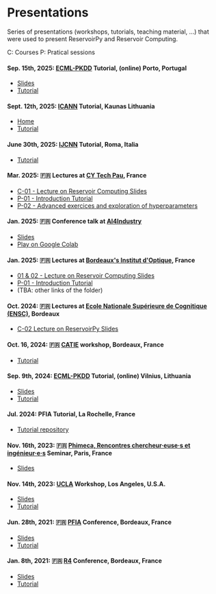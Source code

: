 # Presentations
Series of presentations (workshops, tutorials, teaching material, ...) that were used to present ReservoirPy and Reservoir Computing.

C: Courses
P: Pratical sessions

#### Sep. 15th, 2025: [ECML-PKDD](https://sites.google.com/view/reservoir-computing-tf/activities/ecml-pkdd-2-25-tutorial-on-reservoir-computing) Tutorial, (online) Porto, Portugal

- [Slides](./ECML-PKDD-2025/2025-09-15_ReservoirPy-ECML-PKDD-RC-chap3_soft-and-reservoirpy.pdf)
- [Tutorial](./ECML-PKDD-2025/Introduction.ipynb)

#### Sept. 12th, 2025: [ICANN](https://sites.google.com/view/reservoircomputing2025/workshop-program) Tutorial, Kaunas Lithuania

- [Home](./ICANN-2025/)
- [Tutorial](./ICANN-2025/Introduction.ipynb)

#### June 30th, 2025: [IJCNN](https://sites.google.com/view/reservoir-computing-tf/activities/ijcnn-2025-special-session) Tutorial, Roma, Italia

- [Tutorial](./IJCNN-2025/Introduction.ipynb)

#### Mar. 2025: 🇫🇷 Lectures at [CY Tech Pau](https://cytech.cyu.fr/cy-tech-pau), France

- [C-01 - Lecture on Reservoir Computing Slides](./CY-Tech-Pau-2024-2025/Cours01_Reservoirs-Tutorial-like_M2_CY-Tech-Pau.pdf)
- [P-01 - Introduction Tutorial](./CY-Tech-Pau-2024-2025/TP01_Introduction.ipynb)
- [P-02 - Advanced exercices and exploration of hyperparameters](./CY-Tech-Pau-2024-2025/TP02_Exploration-hyperparametre-pour-prediction-et-classification.ipynb)

#### Jan. 2025: 🇫🇷 Conference talk at [AI4Industry](https://ai4industry.fr/)

- [Slides](./AI4Industry-2025/Presentation_ReservoirPy.pdf)
- [Play on Google Colab](https://colab.research.google.com/github/reservoirpy/presentations/blob/main/AI4Industry-2025/Introduction.ipynb)

#### Jan. 2025: 🇫🇷 Lectures at [Bordeaux's Institut d'Optique](https://www.institutoptique.fr/letablissement/campus-national/linstitut-doptique-bordeaux), France

- [01 & 02 - Lecture on Reservoir Computing Slides](./Institut-d-optique-2024-2025/01a_Reservoirs-Tutorial-like_M2_Instit-Optiq_2024-2025_post.pdf)
- [P-01 - Introduction Tutorial](./Institut-d-optique-2024-2025/01_Introduction.ipynb)
- (TBA: other links of the folder)

#### Oct. 2024: 🇫🇷 Lectures at [Ecole Nationale Supérieure de Cognitique (ENSC)](https://ensc.bordeaux-inp.fr), Bordeaux

- [C-02 Lecture on ReservoirPy Slides](./ENSC-2024/02_ReservoiPy_M2_ENSC_2024-2025.pdf)

#### Oct. 16, 2024: 🇫🇷 [CATIE](https://www.catie.fr/en/home/) workshop, Bordeaux, France

- [Tutorial](./CATIE-2024/Tutoriel.ipynb)

#### Sep. 9th, 2024: [ECML-PKDD](https://sites.google.com/view/reservoir-computing-tf/activities/ecmlpkdd-2024-tutorial-on-reservoir-computing) Tutorial, (online) Vilnius, Lithuania

- [Slides](./ECML-PKDD-2024/ECML-PKDD_2024_RC_workshop_Reservoirpy.pdf)
- [Tutorial](./ECML-PKDD-2024/Introduction.ipynb)

#### Jul. 2024: PFIA Tutorial, La Rochelle, France

- [Tutorial repository](https://github.com/reservoirpy/PFIA2024)

#### Nov. 16th, 2023: 🇫🇷 [Phimeca, Rencontres chercheur·euse·s et ingénieur·e·s](https://seminaire.phimeca.com/edition2023/) Seminar, Paris, France

- [Slides](./Phimeca-2023/Slides.pdf)

#### Nov. 14th, 2023: [UCLA](https://comm.ucla.edu/) Workshop, Los Angeles, U.S.A.

- [Slides](./UCLA-2023/Intro_ReservoirPy_UCLA2023.slides.html)
- [Tutorial](./UCLA-2023/Intro_ReservoirPy_UCLA2023.ipynb)

#### Jun. 28th, 2021: 🇫🇷 [PFIA](https://pfia2021.fr/) Conference, Bordeaux, France

- [Slides](./PFIA2021/PFIA_2021_RC_Tutorial.slides.html)
- [Tutorial](./PFIA2021/PFIA_2021_RC_Tutorial.ipynb)

#### Jan. 8th, 2021: 🇫🇷 [R4](https://r4-robotique.fr/) Conference, Bordeaux, France

- [Slides](./R4-2021/R4_2021_RC_Tutorial.slides.html)
- [Tutorial](./R4-2021/R4_2021_RC_Tutorial.ipynb)
